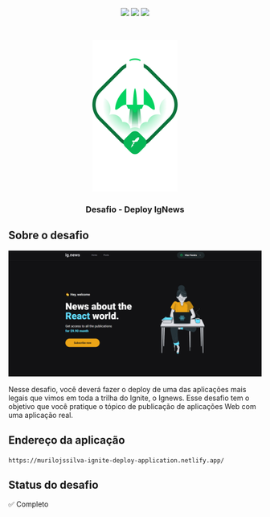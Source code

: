 <p align="center">
  <img src='https://img.shields.io/github/languages/top/vitorpedeo/desafio-conceitos-react?color=blue&style=flat' />
  <img src='https://img.shields.io/github/languages/count/vitorpedeo/desafio-conceitos-react?style=flat' />
  <img src='https://img.shields.io/github/languages/code-size/vitorpedeo/desafio-conceitos-react?style=flat' />    
</p>
<br/>
<p align="center">
  <img src='.github/ignite.png' />
</p>

<h3 align="center">
  Desafio - Deploy IgNews
</h2>

## Sobre o desafio

<p align="center">
  <img src=".github/app.png" />
</p>

Nesse desafio, você deverá fazer o deploy de uma das aplicações mais legais que vimos em toda a trilha do Ignite, o Ignews. Esse desafio tem o objetivo que você pratique o tópico de publicação de aplicações Web com uma aplicação real.

## Endereço da aplicação

`https://murilojssilva-ignite-deploy-application.netlify.app/`

## Status do desafio

✅ Completo

